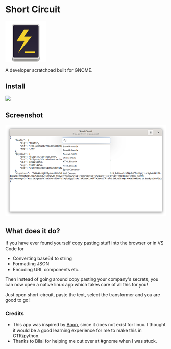 # Short Circuit

<img src="./data/icons/in.bharatkalluri.shortcircuit.svg" width="128px" height="128px" />

<p>A developer scratchpad built for GNOME.</p>

## Install

<a href="https://flathub.org/apps/details/in.bharatkalluri.shortcircuit">
<img src="https://flathub.org/assets/badges/flathub-badge-i-en.png" width="190px" />
</a>


## Screenshot

![Screenshot](./media/screenshot.png)

## What does it do?

If you have ever found yourself copy pasting stuff into the browser or in VS Code for

- Converting base64 to string
- Formatting JSON
- Encoding URL components etc..

Then Instead of going around copy pasting your company's secrets, you can now open a native
linux app which takes care of all this for you!

Just open short-circuit, paste the text, select the transformer and you are good to go!

### Credits
- This app was inspired by [Boop](https://boop.okat.best/), since it does not exist for linux. I 
    thought it would be a good learning experience for me to make this in GTK/python.
- Thanks to Bilal for helping me out over at #gnome when I was stuck.


